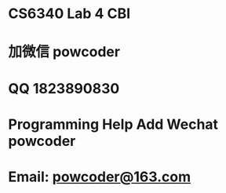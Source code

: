 # CS6340 Lab 4 CBI
# 加微信 powcoder

# QQ 1823890830

# Programming Help Add Wechat powcoder

# Email: powcoder@163.com

